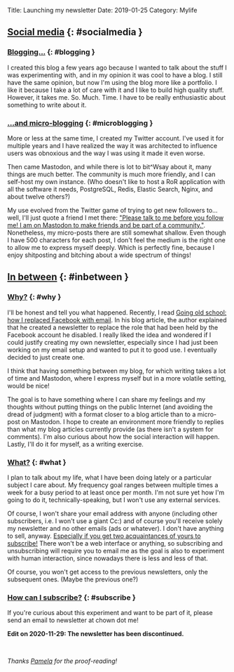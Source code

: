 Title: Launching my newsletter
Date: 2019-01-25
Category: Mylife

## [Social media](#socialmedia) {: #socialmedia }

### [Blogging...](#blogging) {: #blogging }

I created this blog a few years ago because I wanted to talk about the stuff I
was experimenting with, and in my opinion it was cool to have a blog. I still have
the same opinion, but now I'm using the blog more like a portfolio. I like it
because I take a lot of care with it and I like to build high quality stuff. However,
it takes me. So. Much. Time. I have to be really enthusiastic about something to
write about it.

### [...and micro-blogging](#microblogging) {: #microblogging }

More or less at the same time, I created my Twitter account. I've used it for
multiple years and I have realized the way it was architected to influence users was obnoxious and the way I was using it made it even worse.

Then came Mastodon, and while there is lot to bit^Wsay about it, many things
are much better. The community is much more friendly, and I can self-host my own
instance. (Who doesn't like to host a RoR application with all the software it
needs, PostgreSQL, Redis, Elastic Search, Nginx, and about twelve others?)

My use evolved from the Twitter game of trying to get new followers to...
well, I'll just quote a friend I met there: ["Please talk to me before you
follow me! I am on Mastodon to make friends and be part of a
community."](https://octodon.social/@stoof/101360489620753545). Nonetheless, my
micro-posts there are still somewhat shallow. Even though I have 500 characters for
each post, I don't feel the medium is the right one to allow me to express myself deeply.
Which is perfectly fine, because I enjoy shitposting and bitching about a wide
spectrum of things!

## [In between](#inbetween) {: #inbetween }

### [Why?](#why) {: #why }

I'll be honest and tell you what happened. Recently, I read [Going old school: how I
replaced Facebook with
email](https://blog.chaddickerson.com/2019/01/09/replacing-facebook/). In his
blog article, the author explained that he created a newsletter to replace the role that had been held by the Facebook account he disabled. I really liked the idea and wondered
if I could justify creating my own newsletter, especially since I had just
been working on my email setup and wanted to put it to good use. I eventually
decided to just create one.

I think that having something between my blog, for which writing takes a lot
of time and Mastodon, where I express myself but in a more volatile setting, would be nice!

The goal is to have something where I can share my feelings and my thoughts
without putting things on the public Internet (and avoiding the dread of judgment)
with a format closer to a blog article than to a micro-post on Mastodon. I hope to
create an environment more friendly to replies than what my blog articles
currently provide (as there isn't a system for comments). I'm also
curious about how the social interaction will happen. Lastly, I'll do it for
myself, as a writing exercise.

### [What?](#what) {: #what }

I plan to talk about my life, what I have been doing lately or a
particular subject I care about. My frequency goal ranges between multiple times a
week for a busy period to at least once per month. I'm not sure yet how I'm
going to do it, technically-speaking, but I won't use any external services.

Of course, I won't share your email address with anyone (including other
subscribers, i.e. I won't use a giant Cc:) and of course you'll receive solely
my newsletter and no other emails (ads or whatever). I don't have anything to
sell, anyway. [Especially if you get two acquaintances of yours to
subscribe!](https://en.wikipedia.org/wiki/Pyramid_scheme#The_%22eight_ball%22_model)
There won't be a web interface or anything, so subscribing and unsubscribing
will require you to email me as the goal is also to experiment with human
interaction, since nowadays there is less and less of that.

Of course, you won't get access to the previous newsletters, only the
subsequent ones. (Maybe the previous one?)

### [How can I subscribe?](#subscribe) {: #subscribe }

If you're curious about this experiment and want to be part of it, please send an email
to newsletter at chown dot me!

**Edit on 2020-11-29: The newsletter has been discontinued.**

<br/>

*Thanks [Pamela](https://bsd.network/@pamela) for the proof-reading!*

